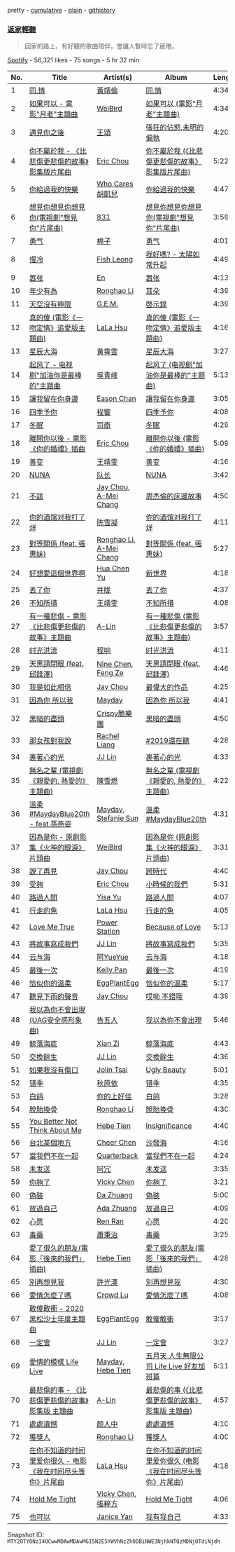 pretty - [cumulative](/playlists/cumulative/37i9dQZF1DX74DDhiuyXIl.md) - [plain](/playlists/plain/37i9dQZF1DX74DDhiuyXIl) - [githistory](https://github.githistory.xyz/mackorone/spotify-playlist-archive/blob/main/playlists/plain/37i9dQZF1DX74DDhiuyXIl)

### [返家輕聽](https://open.spotify.com/playlist/37i9dQZF1DX74DDhiuyXIl)

> 回家的路上，有好聽的歌曲陪伴，會讓人暫時忘了疲倦。

[Spotify](https://open.spotify.com/user/spotify) - 56,321 likes - 75 songs - 5 hr 32 min

| No. | Title | Artist(s) | Album | Length |
|---|---|---|---|---|
| 1 | [同.情](https://open.spotify.com/track/2nQ3JmUlwRdnkt6pRwOrpC) | [黃靖倫](https://open.spotify.com/artist/511uHEaNtVZFirzh4Q46d8) | [同.情](https://open.spotify.com/album/5LU2xEOtIM2ZdAmvOyyWXs) | 4:34 |
| 2 | [如果可以 \- 電影"月老"主題曲](https://open.spotify.com/track/72OVnXDzugvrCU25lMi9au) | [WeiBird](https://open.spotify.com/artist/7y3HnWCFEvWj4KM9GFSkiX) | [如果可以 \(電影"月老"主題曲\)](https://open.spotify.com/album/6CGKNcn63JbPWljHtQi1L0) | 4:34 |
| 3 | [遇見你之後](https://open.spotify.com/track/1jNHAMRtftqT5gV34pHlVO) | [王頌](https://open.spotify.com/artist/67FpPT50rLVx1MYoQHNqY7) | [張狂的佔慾,未明的偏執](https://open.spotify.com/album/6HtVHObTlCfLjkdQDShWdf) | 4:20 |
| 4 | [你不屬於我 \- 《比悲傷更悲傷的故事》影集版片尾曲](https://open.spotify.com/track/5Y47GrCrjQY44qFv8Gt0Gm) | [Eric Chou](https://open.spotify.com/artist/5fEQLwq1BWWQNR8GzhOIvi) | [你不屬於我 \(《比悲傷更悲傷的故事》影集版片尾曲\)](https://open.spotify.com/album/6tsPH97HyxcVfg5mEtOGdv) | 5:22 |
| 5 | [你給過我的快樂](https://open.spotify.com/track/7r2HFq3O0M3z4lrE7eexpT) | [Who Cares 胡凱兒](https://open.spotify.com/artist/0AiFba38vwZy2L1SJGX4mW) | [你給過我的快樂](https://open.spotify.com/album/7FSJzbMr2AddYiZO52c582) | 4:47 |
| 6 | [想見你想見你想見你\(電視劇"想見你"片尾曲\)](https://open.spotify.com/track/69zgyr5HVKdInjeKpq1qHa) | [831](https://open.spotify.com/artist/3TtgOeQcNkf9WVDA4xPBJM) | [想見你想見你想見你\(電視劇"想見你"片尾曲\)](https://open.spotify.com/album/44M14sRDzNZBtfaSH9Au3i) | 3:59 |
| 7 | [勇气](https://open.spotify.com/track/5rY7xc2h5Imj6iFn97h8Qj) | [棉子](https://open.spotify.com/artist/6Y4Ur76H9vh8gw4QADaUKp) | [勇气](https://open.spotify.com/album/0CVoVI7UnycE7lcKcKqoeU) | 4:01 |
| 8 | [慢冷](https://open.spotify.com/track/3NNDJfWMGHuNpvHWTImmlW) | [Fish Leong](https://open.spotify.com/artist/3aIDSTKS9yH745GUQBxDcS) | [我好嗎? \- 太陽如常升起](https://open.spotify.com/album/13EgeVmtvcqQIdJJix6QzM) | 4:49 |
| 9 | [嚣张](https://open.spotify.com/track/78mWZg7F2XRlOr50Z2rKyv) | [En](https://open.spotify.com/artist/1SZdTuxme3mOk0D9pUFrET) | [嚣张](https://open.spotify.com/album/5mW7p3W0I2ZG5pEPdUsfMM) | 4:13 |
| 10 | [年少有為](https://open.spotify.com/track/6XY80Ofqd8j0SGiEdRLwCp) | [Ronghao Li](https://open.spotify.com/artist/0rTP0x4vRFSDbhtqcCqc8K) | [耳朵](https://open.spotify.com/album/0EcIAelkxuOa5hc3XvxyXy) | 4:39 |
| 11 | [天空沒有極限](https://open.spotify.com/track/4nivAUgvOrWdkv44kjAlxs) | [G.E.M.](https://open.spotify.com/artist/7aRC4L63dBn3CiLDuWaLSI) | [啓示錄](https://open.spotify.com/album/4uO5m2nHREvFrTeR7rOCDx) | 4:39 |
| 12 | [真的傻 \(電影《一吻定情》追愛版主題曲\)](https://open.spotify.com/track/7mCr6Rn5jx04Fisvts97Z3) | [LaLa Hsu](https://open.spotify.com/artist/3dI4Io8XE33J2o04ZwjR0Y) | [真的傻 \(電影《一吻定情》追愛版主題曲\)](https://open.spotify.com/album/1kwz2DPjIizXiCnWz6ru2s) | 4:16 |
| 13 | [星辰大海](https://open.spotify.com/track/47O6EPP78iQOOma2OVsYwS) | [黄霄雲](https://open.spotify.com/artist/4vcc1VAbvzJjbMTsPYL6OU) | [星辰大海](https://open.spotify.com/album/6TMqv3zCwNxM8JbNeUpk4P) | 3:27 |
| 14 | [起风了 \- 电视剧"加油你是最棒的"主题曲](https://open.spotify.com/track/5ZiMscIUd9Gozq4JFPnlJQ) | [吳青峰](https://open.spotify.com/artist/5a5vu4RzsAHdKN0aYyblZ8) | [起风了 \(电视剧"加油你是最棒的"主题曲\)](https://open.spotify.com/album/1ETGJpJwupn8IEv4XYxcE7) | 5:13 |
| 15 | [讓我留在你身邊](https://open.spotify.com/track/07MNtfddtgCo6VrUm3O9dw) | [Eason Chan](https://open.spotify.com/artist/2QcZxAgcs2I1q7CtCkl6MI) | [讓我留在你身邊](https://open.spotify.com/album/0f3fXdmKfX0cDRweUH37e7) | 3:05 |
| 16 | [四季予你](https://open.spotify.com/track/4BGkSCrjiLao1bpibNptTD) | [程響](https://open.spotify.com/artist/7nKA1c1Qn6nI0XA8yburf3) | [四季予你](https://open.spotify.com/album/25IglxVmbGUl92NJZ0Pvo9) | 4:08 |
| 17 | [冬眠](https://open.spotify.com/track/5bplR1ESzNn6Q7RlFQIvhd) | [司南](https://open.spotify.com/artist/0xftsXB7VnOwibMhupkamE) | [冬眠](https://open.spotify.com/album/17vIhNNAkiUQaaiKTiM3SK) | 4:29 |
| 18 | [離開你以後 \- 電影《你的婚禮》插曲](https://open.spotify.com/track/4cSCMlCcY65zlz1ZPhqsCe) | [Eric Chou](https://open.spotify.com/artist/5fEQLwq1BWWQNR8GzhOIvi) | [離開你以後 \(電影《你的婚禮》插曲\)](https://open.spotify.com/album/5CPLcd9fvDNZz4xkAuoovk) | 5:09 |
| 19 | [善变](https://open.spotify.com/track/5FbpI2aBM8p90u6qpVxODT) | [王靖雯](https://open.spotify.com/artist/4lQ2LwNj8DlXSM3UntsbGc) | [善变](https://open.spotify.com/album/6sHtsu8AbLriin7czP6r4L) | 4:16 |
| 20 | [NUNA](https://open.spotify.com/track/6L5ImrjJJKVYJQzjpARPXj) | [队长](https://open.spotify.com/artist/4SpsVETdnMLwPHyOW0FlQz) | [NUNA](https://open.spotify.com/album/3q988MNRDhIto8xDT7ireC) | 3:42 |
| 21 | [不該](https://open.spotify.com/track/7LyCtbxher5m97MImn5M3l) | [Jay Chou](https://open.spotify.com/artist/2elBjNSdBE2Y3f0j1mjrql), [A\-Mei Chang](https://open.spotify.com/artist/6noxsCszBEEK04kCehugOp) | [周杰倫的床邊故事](https://open.spotify.com/album/5clrYp291Dg0XL6rgvOgoB) | 4:50 |
| 22 | [你的酒馆对我打了烊](https://open.spotify.com/track/6FurM8spY6gzyPF1yUuXwX) | [陈雪凝](https://open.spotify.com/artist/7hhBMsiz3xH2GHj7tbRpgW) | [你的酒馆对我打了烊](https://open.spotify.com/album/2TwPjdqlFBNjR2qrFHnYWL) | 4:11 |
| 23 | [對等關係 \(feat\. 張惠妹\)](https://open.spotify.com/track/4PMakIBWXujbe2MIsuZtOc) | [Ronghao Li](https://open.spotify.com/artist/0rTP0x4vRFSDbhtqcCqc8K), [A\-Mei Chang](https://open.spotify.com/artist/6noxsCszBEEK04kCehugOp) | [對等關係 \(feat\. 張惠妹\)](https://open.spotify.com/album/5gFrWCYLmqUyxCSQz58WC2) | 5:27 |
| 24 | [好想愛這個世界啊](https://open.spotify.com/track/7dcP3dkBK2SEplkgIZlwix) | [Hua Chen Yu](https://open.spotify.com/artist/7v7bP8NfcMYh4sDADEAy6Z) | [新世界](https://open.spotify.com/album/63odMEqIm4IMVGav51VG1k) | 4:18 |
| 25 | [丢了你](https://open.spotify.com/track/1gIAq5bVQhn71cYmX9r22f) | [井胧](https://open.spotify.com/artist/7vUl41Mg2BGkAWQcK6ptJ2) | [丢了你](https://open.spotify.com/album/1bjAIaCl5ZubV2nErI6zLb) | 4:37 |
| 26 | [不知所措](https://open.spotify.com/track/4BKKdyNzudNKscbKt3Sb9i) | [王靖雯](https://open.spotify.com/artist/4lQ2LwNj8DlXSM3UntsbGc) | [不知所措](https://open.spotify.com/album/4ivt28CRmnStMCm7p3MtSa) | 4:08 |
| 27 | [有一種悲傷 \- 電影《比悲傷更悲傷的故事》主題曲](https://open.spotify.com/track/3ayrHkyorPEpeOBvZ76SwG) | [A\-Lin](https://open.spotify.com/artist/28gf2piFx6cAKOMIwcky5a) | [有一種悲傷 \(電影《比悲傷更悲傷的故事》主題曲\)](https://open.spotify.com/album/68NAOLFISOsBsyMLA2fUPf) | 3:57 |
| 28 | [时光洪流](https://open.spotify.com/track/05yDoVDvARdRQCzDNNd6a1) | [程响](https://open.spotify.com/artist/0EZ1dmFa27KXSwDwcZKT1O) | [时光洪流](https://open.spotify.com/album/4BXBO9Tqn43erEulVz5rNz) | 4:11 |
| 29 | [天黑請閉眼 \(feat\. 邱鋒澤\)](https://open.spotify.com/track/0bIbgooxvBkww2ZGeu8VMR) | [Nine Chen](https://open.spotify.com/artist/4MMQmzYiUiuD8VwjrJu3v6), [Feng Ze](https://open.spotify.com/artist/6QYehwA9q6UQEMs1Vak0uy) | [天黑請閉眼 \(feat\. 邱鋒澤\)](https://open.spotify.com/album/4Rx7JsvDZWfL07FV9qchPX) | 4:46 |
| 30 | [我是如此相信](https://open.spotify.com/track/3BpiSlF0Z4CZQxcObv7erK) | [Jay Chou](https://open.spotify.com/artist/2elBjNSdBE2Y3f0j1mjrql) | [最偉大的作品](https://open.spotify.com/album/1rBr9FeLlp5ueSKtE89FZa) | 4:25 |
| 31 | [因為你 所以我](https://open.spotify.com/track/3oRP6yGs5d0kFpGRRzzaS8) | [Mayday](https://open.spotify.com/artist/16s0YTFcyjP4kgFwt7ktrY) | [因為你 所以我](https://open.spotify.com/album/0bLc2MyuEEP8eiMnd6v5Rt) | 4:41 |
| 32 | [黑暗的盡頭](https://open.spotify.com/track/0n6Cn6pByPTwBkMTw7KQkX) | [Crispy脆樂團](https://open.spotify.com/artist/5AO5nzx14PfLNfVgYVd0rw) | [黑暗的盡頭](https://open.spotify.com/album/4ZRMDljMgqg3ZtpL4KtfVP) | 4:50 |
| 33 | [那女孩對我說](https://open.spotify.com/track/5Gip2UwE4f8L4MQWsvcvfA) | [Rachel Liang](https://open.spotify.com/artist/4rdSHzO4enUlVxdQeHPGTp) | [\#2019還在聽](https://open.spotify.com/album/0687JPYolanYGONrSkOZtK) | 4:28 |
| 34 | [裹著心的光](https://open.spotify.com/track/4qasQt2JsuBK8ZwERwuAZO) | [JJ Lin](https://open.spotify.com/artist/7Dx7RhX0mFuXhCOUgB01uM) | [裹著心的光](https://open.spotify.com/album/5Ahq8CVYewyMVVjIcHgqUO) | 4:33 |
| 35 | [無名之輩 \(電視劇《親愛的, 熱愛的》主題曲\)](https://open.spotify.com/track/4t6xJufZtFgVb0fbjCnWNv) | [陳雪燃](https://open.spotify.com/artist/4S60pJTRGN6LLZsJb7f4Of) | [無名之輩 \(電視劇《親愛的, 熱愛的》主題曲\)](https://open.spotify.com/album/25SPilLsgRVlEgDzbH6KcV) | 4:22 |
| 36 | [溫柔 \#MaydayBlue20th \- feat.孫燕姿](https://open.spotify.com/track/40fcXSuSb80MekMZM1ei2J) | [Mayday](https://open.spotify.com/artist/16s0YTFcyjP4kgFwt7ktrY), [Stefanie Sun](https://open.spotify.com/artist/0SIXZXJCAhNU8sxK0qm7hn) | [溫柔 \#MaydayBlue20th](https://open.spotify.com/album/0hFNgUJRgBphC1NBJaZGI3) | 4:31 |
| 37 | [因為是你 \- 原創影集《火神的眼淚》片頭曲](https://open.spotify.com/track/0TqOMBOKodVMnr1NgMwOt7) | [WeiBird](https://open.spotify.com/artist/7y3HnWCFEvWj4KM9GFSkiX) | [因為是你 \(原創影集《火神的眼淚》片頭曲\)](https://open.spotify.com/album/5YSunwRv17InUanAfwwHhr) | 3:31 |
| 38 | [說了再見](https://open.spotify.com/track/2jlT98PnJTq5uwo8AdTpa7) | [Jay Chou](https://open.spotify.com/artist/2elBjNSdBE2Y3f0j1mjrql) | [跨時代](https://open.spotify.com/album/4cj9Li1HSSvRGEXsDU46dS) | 4:40 |
| 39 | [受夠](https://open.spotify.com/track/5JLLWtgBLRxpd4MRkGAm74) | [Eric Chou](https://open.spotify.com/artist/5fEQLwq1BWWQNR8GzhOIvi) | [小時候的我們](https://open.spotify.com/album/2GaVDyAX5sgrX5CuWxRhZm) | 5:31 |
| 40 | [路過人間](https://open.spotify.com/track/03UChw9aTMMe4VtF2rSEXe) | [Yisa Yu](https://open.spotify.com/artist/75CM5fojYdKYD0xYSFh22Z) | [路過人間](https://open.spotify.com/album/1ReLs42i1FgChCUqurgmhc) | 4:07 |
| 41 | [行走的魚](https://open.spotify.com/track/1hM4pPeGTcH3yJImQPFrXt) | [LaLa Hsu](https://open.spotify.com/artist/3dI4Io8XE33J2o04ZwjR0Y) | [行走的魚](https://open.spotify.com/album/5jdjB6M5n2JbbjUPYCEtlD) | 4:05 |
| 42 | [Love Me True](https://open.spotify.com/track/6vuxvUXRXUvsMDDx9bGphD) | [Power Station](https://open.spotify.com/artist/6zCAdMK7SVxKyGMnAc26Cy) | [Because of Love](https://open.spotify.com/album/6x1tyJxeLAr4ga3SxwFy91) | 5:13 |
| 43 | [將故事寫成我們](https://open.spotify.com/track/3Vl7IqSQsAsfScssywTDny) | [JJ Lin](https://open.spotify.com/artist/7Dx7RhX0mFuXhCOUgB01uM) | [將故事寫成我們](https://open.spotify.com/album/1HfahU2Hx8p8jq9IHkD4Mq) | 5:35 |
| 44 | [云与海](https://open.spotify.com/track/391EmQt63uXH2dkY5ji3Q9) | [阿YueYue](https://open.spotify.com/artist/1QLBXKM5GCpyQQSVMNZqrZ) | [云与海](https://open.spotify.com/album/2MZWFjLhnd8FiRPxkgKeTk) | 4:18 |
| 45 | [最後一次](https://open.spotify.com/track/11W5Rb3oJgdsjVjbSIRYA9) | [Kelly Pan](https://open.spotify.com/artist/2hJxcuFTgP89GdmCVXfXyi) | [最後一次](https://open.spotify.com/album/1Kk3DZ5m4U8hyswoyvnaJo) | 4:19 |
| 46 | [恰似你的溫柔](https://open.spotify.com/track/1a0qZKszfpB8tJRFLXMqpj) | [EggPlantEgg](https://open.spotify.com/artist/6g641431O1Xkl7HAs2yFEg) | [恰似你的溫柔](https://open.spotify.com/album/5T8kukxNxN2tEucny5xt66) | 5:17 |
| 47 | [聽見下雨的聲音](https://open.spotify.com/track/0nt1LAZjaTjrf30S8hdRDU) | [Jay Chou](https://open.spotify.com/artist/2elBjNSdBE2Y3f0j1mjrql) | [哎呦 不錯哦](https://open.spotify.com/album/1aYDr6muZPmwYvstDnIbeH) | 4:39 |
| 48 | [我以為你不會出現 \(UAG安全感形象曲\)](https://open.spotify.com/track/20OrMs4eAhIHyG82wHaGy0) | [告五人](https://open.spotify.com/artist/6xErgeZYatiaQ36SB5bvi8) | [我以為你不會出現](https://open.spotify.com/album/6jCdDLLM1EH24grt1rqmIQ) | 5:46 |
| 49 | [鲸落海底](https://open.spotify.com/track/6SCJVKQdBc4KDDCafZ4S8p) | [Xian Zi](https://open.spotify.com/artist/2CBuGdj5Nmgx1VfrgLnGoJ) | [鲸落海底](https://open.spotify.com/album/7dHNvUWY9c3nix7Stp8zMy) | 4:43 |
| 50 | [交換餘生](https://open.spotify.com/track/4daA20tBusVX29bUWgd8Dw) | [JJ Lin](https://open.spotify.com/artist/7Dx7RhX0mFuXhCOUgB01uM) | [交換餘生](https://open.spotify.com/album/01m6dzbrm0kl8SmEqWoac6) | 4:36 |
| 51 | [如果我沒有傷口](https://open.spotify.com/track/7jWZPpaNaO8tp6p5RRcNG7) | [Jolin Tsai](https://open.spotify.com/artist/1r9DuPTHiQ7hnRRZ99B8nL) | [Ugly Beauty](https://open.spotify.com/album/7HFFEjrwzZNpbee44SJnn9) | 5:01 |
| 52 | [错季](https://open.spotify.com/track/32x37nnNt5wydXcWPmk1BC) | [秋原依](https://open.spotify.com/artist/7pCF52SusLNHi4n0cKlaMB) | [错季](https://open.spotify.com/album/5MeSqQUVQBstvgrpOLiUbX) | 4:35 |
| 53 | [白鸽](https://open.spotify.com/track/0qrzbXs43YrxdaSAhLUA5v) | [你的上好佳](https://open.spotify.com/artist/1k06YlN2x0BDLE7EeBpGap) | [白鸽](https://open.spotify.com/album/2xtp5cx9nv9lJ4r6xhDLgV) | 3:28 |
| 54 | [脫胎換骨](https://open.spotify.com/track/3KMozKCYJDSNJ53paNEIXk) | [Ronghao Li](https://open.spotify.com/artist/0rTP0x4vRFSDbhtqcCqc8K) | [脫胎換骨](https://open.spotify.com/album/0nkgECpB80bkATzGsvvFI7) | 4:30 |
| 55 | [You Better Not Think About Me](https://open.spotify.com/track/0mpo3w2SHXb3rsfepeG5Pr) | [Hebe Tien](https://open.spotify.com/artist/14bJhryXGk6H6qlGzwj3W5) | [Insignificance](https://open.spotify.com/album/1iD3lBhC6wCUgqNTIMEidj) | 4:40 |
| 56 | [台北某個地方](https://open.spotify.com/track/3LQ0RDsFVMYrUfPYOgncCh) | [Cheer Chen](https://open.spotify.com/artist/4m0xrEWYU0yCUFMaga015T) | [沙發海](https://open.spotify.com/album/47gZvbKIMWIHFLOXnxhUZA) | 4:16 |
| 57 | [當我們不在一起](https://open.spotify.com/track/2IrxQL5LAsqdXNOkDP4sAP) | [Quarterback](https://open.spotify.com/artist/0x1cerphBlEKCJL8Mqs6y3) | [當我們不在一起](https://open.spotify.com/album/2aodkqwQyt6hPuMDMwL3Cd) | 4:24 |
| 58 | [未发送](https://open.spotify.com/track/0IKt70sonEjlSzcMEjdFYo) | [阿冗](https://open.spotify.com/artist/7sD5pBZNNSDMfiF2BvRem7) | [未发送](https://open.spotify.com/album/1Ez536BFu6IGYAe9HMKMoh) | 3:35 |
| 59 | [你夠了](https://open.spotify.com/track/5vJ2Hw5FQShQIpyDqgQlCR) | [Vicky Chen](https://open.spotify.com/artist/01u3qI3xMGFvktXyRSMGRZ) | [你夠了](https://open.spotify.com/album/0aBj80EllGcejy9XcavrtZ) | 3:21 |
| 60 | [偽裝](https://open.spotify.com/track/53455JJQIRhArHbF2XA7s9) | [Da Zhuang](https://open.spotify.com/artist/0JvihWUI0PyC4sEJGVwrAg) | [偽裝](https://open.spotify.com/album/1LkriYhUsulFbEL8t2fBc3) | 5:00 |
| 61 | [放過自己](https://open.spotify.com/track/1AVYznIek3SoK9xSAsnAuH) | [Ada Zhuang](https://open.spotify.com/artist/42l9R70OWvywz9JN9DCVOM) | [放過自己](https://open.spotify.com/album/4JbsUHHIczczvvAPh137S8) | 4:09 |
| 62 | [心愿](https://open.spotify.com/track/2JvBOfpVxHftlTPaCadw6P) | [Ren Ran](https://open.spotify.com/artist/6f4srX54JFrLNK4aTJe2Sc) | [心愿](https://open.spotify.com/album/5FPSPR3NOTVkZFsT0frnaZ) | 4:20 |
| 63 | [毒藥](https://open.spotify.com/track/34YwC7hZlGeIyIZGir8WHE) | [蕭秉治](https://open.spotify.com/artist/0Ej4GfzIcW3dWP0rC5d4x1) | [毒藥](https://open.spotify.com/album/49FXdUp7VMFszWjZSHlvWc) | 3:25 |
| 64 | [愛了很久的朋友\(電影「後來的我們」插曲\)](https://open.spotify.com/track/2CTAAr1Hd21pEvyjxUHHGC) | [Hebe Tien](https://open.spotify.com/artist/14bJhryXGk6H6qlGzwj3W5) | [愛了很久的朋友\(電影「後來的我們」插曲\)](https://open.spotify.com/album/5eBBWj4R69YZ0WSajD1YWw) | 4:28 |
| 65 | [別再想見我](https://open.spotify.com/track/7xv1df9mhiy8JyPvaUW61f) | [許光漢](https://open.spotify.com/artist/3hhUgkTf3fFYGogFMbV5Wv) | [別再想見我](https://open.spotify.com/album/0wH1j5vCOautchAN4S6DbX) | 4:30 |
| 66 | [愛情怎麼了嗎](https://open.spotify.com/track/5ZaPc3ILOQT4Qc26AZe9od) | [Crowd Lu](https://open.spotify.com/artist/2JBUyLiFvpFPWdZGqIGYLD) | [愛情怎麼了嗎](https://open.spotify.com/album/16SRsxQho3RdwRnFIQlE40) | 4:08 |
| 67 | [敢傻敢衝 \- 2020黑松沙士年度主題曲](https://open.spotify.com/track/3V0psPzZ73wCDh4BmM7izM) | [EggPlantEgg](https://open.spotify.com/artist/6g641431O1Xkl7HAs2yFEg) | [敢傻敢衝](https://open.spotify.com/album/3W8AXuHbge4JtOzjhmLIpo) | 3:17 |
| 68 | [一定會](https://open.spotify.com/track/2W3RHGoIiSACvtk51Ehhxi) | [JJ Lin](https://open.spotify.com/artist/7Dx7RhX0mFuXhCOUgB01uM) | [一定會](https://open.spotify.com/album/1HM6brsnjlgf9bKaGGuibb) | 3:27 |
| 69 | [愛情的模樣 Life Live](https://open.spotify.com/track/4b1SzvKg74EQ8ftVH0ke8Z) | [Mayday](https://open.spotify.com/artist/16s0YTFcyjP4kgFwt7ktrY), [Hebe Tien](https://open.spotify.com/artist/14bJhryXGk6H6qlGzwj3W5) | [五月天 人生無限公司 Life Live 好友加班篇](https://open.spotify.com/album/5Rfn5E0vo8RIUfWsr0B31Y) | 5:11 |
| 70 | [最悲傷的事 \- 《比悲傷更悲傷的故事》影集版 主題曲](https://open.spotify.com/track/1uFmbLzPHHoweD5HEKg240) | [A\-Lin](https://open.spotify.com/artist/28gf2piFx6cAKOMIwcky5a) | [最悲傷的事 \(《比悲傷更悲傷的故事》影集版 主題曲\)](https://open.spotify.com/album/5wwMx4hWNkUijoyTVdXwln) | 4:57 |
| 71 | [處處遺憾](https://open.spotify.com/track/6vcl5gHFcDmGnioPoHBxER) | [颜人中](https://open.spotify.com/artist/5PNcqs6EtD6gSXgUiiJIUU) | [處處遺憾](https://open.spotify.com/album/6pCW8bXJ2lt3QBU5dFXGdu) | 4:10 |
| 72 | [獲獎人](https://open.spotify.com/track/5s8u5uW7zXvWfes7xh0Gr8) | [Ronghao Li](https://open.spotify.com/artist/0rTP0x4vRFSDbhtqcCqc8K) | [獲獎人](https://open.spotify.com/album/03o1FOmIQdIOjgSnj93RFb) | 4:00 |
| 73 | [在你不知道的时间里爱你很久 \- 电影《我在时间尽头等你》片尾曲](https://open.spotify.com/track/103IeGsEatrmA2Q4Vb1RpM) | [LaLa Hsu](https://open.spotify.com/artist/3dI4Io8XE33J2o04ZwjR0Y) | [在你不知道的时间里爱你很久 \(电影《我在时间尽头等你》片尾曲\)](https://open.spotify.com/album/3XPJqAQ3az7bQg3H5Ohr9y) | 4:18 |
| 74 | [Hold Me Tight](https://open.spotify.com/track/18U6DzjWgoMMYg14kJxCMu) | [Vicky Chen](https://open.spotify.com/artist/01u3qI3xMGFvktXyRSMGRZ), [張粹方](https://open.spotify.com/artist/7oBIFoqEP2zwnJa2HL6h0l) | [Hold Me Tight](https://open.spotify.com/album/72vVTzqoBOdbJDkZZmVmgd) | 4:06 |
| 75 | [也可以](https://open.spotify.com/track/3dAi45j46EoBEd0UVoalcf) | [Janice Yan](https://open.spotify.com/artist/3r5bFY2H54Y0YGIDzAo1xp) | [我有我自己](https://open.spotify.com/album/38NZBdDb6cgyMrYPsF8sSt) | 4:33 |

Snapshot ID: `MTY2OTY0NzI4OCwwMDAwMDAwMGI5N2E5YWVhNzZhODBiNWE3NjhkNTQzMDNjOTdiNjdh`
